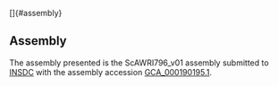 []{#assembly}

Assembly
--------

The assembly presented is the ScAWRI796\_v01 assembly submitted to
[INSDC](http://www.insdc.org) with the assembly accession
[GCA\_000190195.1](http://www.ebi.ac.uk/ena/data/view/GCA_000190195.1).
